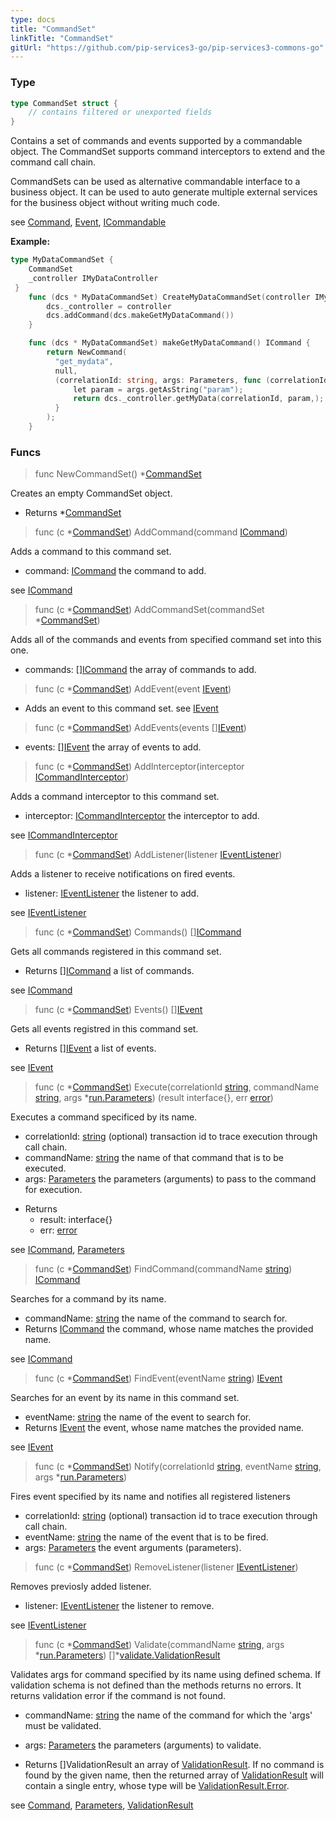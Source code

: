 ```yaml
---
type: docs
title: "CommandSet"
linkTitle: "CommandSet" 
gitUrl: "https://github.com/pip-services3-go/pip-services3-commons-go"
---
```


### Type

```go
type CommandSet struct {
	// contains filtered or unexported fields
}
```

Contains a set of commands and events supported by a commandable object. The CommandSet supports command interceptors to extend and the command call chain.

CommandSets can be used as alternative commandable interface to a business object. It can be used to auto generate multiple external services for the business object without writing much code. 

see [Command](../command), [Event](../event), [ICommandable](../icommandable)

**Example:**

```go
type MyDataCommandSet {
	CommandSet
    _controller IMyDataController
 }
    func (dcs * MyDataCommandSet) CreateMyDataCommandSet(controller IMyDataController) { // Any data controller interface
        dcs._controller = controller
        dcs.addCommand(dcs.makeGetMyDataCommand())
    }

    func (dcs * MyDataCommandSet) makeGetMyDataCommand() ICommand {
        return NewCommand(
          "get_mydata",
          null,
          (correlationId: string, args: Parameters, func (correlationId string, args *run.Parameters)(interface{}, err) {
              let param = args.getAsString("param");
              return dcs._controller.getMyData(correlationId, param,);
          }
        );
    }
```

### Funcs

> func NewCommandSet() *[CommandSet]()

Creates an empty CommandSet object. 

- Returns *[CommandSet]()

> func (c *[CommandSet]()) AddCommand(command [ICommand](../icommand))

Adds a command to this command set. 

- command: [ICommand](../icommand) the command to add.

see [ICommand](../icommand)

> func (c *[CommandSet]()) AddCommandSet(commandSet *[CommandSet]())

Adds all of the commands and events from specified command set into this one.

- commands: [][ICommand](../icommand) the array of commands to add.

> func (c *[CommandSet]()) AddEvent(event [IEvent](../ievent))

- Adds an event to this command set. 
see [IEvent](../ievent)

> func (c *[CommandSet]()) AddEvents(events [][IEvent](../ievent))

- events: [][IEvent](../ievent) the array of events to add.

> func (c *[CommandSet]()) AddInterceptor(interceptor [ICommandInterceptor](../icommandinterceptor))

Adds a command interceptor to this command set. 

- interceptor: [ICommandInterceptor](../icommandinterceptor) the interceptor to add.

see [ICommandInterceptor](../icommandinterceptor)

> func (c *[CommandSet]()) AddListener(listener [IEventListener](../ieventlistener))

Adds a listener to receive notifications on fired events. 

- listener: [IEventListener](../ieventlistener) the listener to add.

see [IEventListener](../ieventlistener)

> func (c *[CommandSet]()) Commands() [][ICommand](../icommand)

Gets all commands registered in this command set. 

- Returns [][ICommand](../icommand) a list of commands.

see [ICommand](../icommand) 

> func (c *[CommandSet]()) Events() [][IEvent](../ievent)

Gets all events registred in this command set. 

- Returns [][IEvent](../ievent) a list of events.

see [IEvent](../ievent) 

> func (c *[CommandSet]()) Execute(correlationId [string](https://pkg.go.dev/builtin#string), commandName [string](https://pkg.go.dev/builtin#string), args *[run.Parameters](../../run/parameters)) (result interface{}, err [error](https://pkg.go.dev/builtin#error))

Executes a command specificed by its name.

- correlationId: [string](https://pkg.go.dev/builtin#string) (optional) transaction id to trace execution through call chain.
- commandName: [string](https://pkg.go.dev/builtin#string) the name of that command that is to be executed.
- args: [Parameters](../../run/parameters) the parameters (arguments) to pass to the command for execution.

* Returns
    - result: interface{}
    - err: [error](https://pkg.go.dev/builtin#error)

see [ICommand](icommand), [Parameters](../../run/parameters)

> func (c *[CommandSet]()) FindCommand(commandName [string](https://pkg.go.dev/builtin#string)) [ICommand](icommand)

Searches for a command by its name. 

- commandName: [string](https://pkg.go.dev/builtin#string) the name of the command to search for.
- Returns [ICommand](icommand) the command, whose name matches the provided name.

see [ICommand](icommand)

> func (c *[CommandSet]()) FindEvent(eventName [string](https://pkg.go.dev/builtin#string)) [IEvent](../ievent)

Searches for an event by its name in this command set. 

- eventName: [string](https://pkg.go.dev/builtin#string) the name of the event to search for.
- Returns [IEvent](../ievent) the event, whose name matches the provided name.

see [IEvent](../ievent)

> func (c *[CommandSet]()) Notify(correlationId [string](https://pkg.go.dev/builtin#string), eventName [string](https://pkg.go.dev/builtin#string), args *[run.Parameters](../../run/parameters))

Fires event specified by its name and notifies all registered listeners

- correlationId: [string](https://pkg.go.dev/builtin#string) (optional) transaction id to trace execution through call chain.
- eventName: [string](https://pkg.go.dev/builtin#string) the name of the event that is to be fired.
- args: [Parameters](../../run/parameters) the event arguments (parameters).

> func (c *[CommandSet]()) RemoveListener(listener [IEventListener](../ieventlistener))

Removes previosly added listener. 

- listener: [IEventListener](../ieventlistener)   the listener to remove.

see [IEventListener](../ieventlistener) 

> func (c *[CommandSet]()) Validate(commandName [string](https://pkg.go.dev/builtin#string), args *[run.Parameters](../../run/parameters)) []\*[validate.ValidationResult](../../validate/validationresult)

Validates args for command specified by its name using defined schema. 
If validation schema is not defined than the methods returns no errors. 
It returns validation error if the command is not found. 

- commandName: [string](https://pkg.go.dev/builtin#string) the name of the command for which the 'args' must be validated.
- args: [Parameters](../../run/parameters) the parameters (arguments) to validate.

- Returns []ValidationResult an array of [ValidationResult](../../validate/validationresult). If no command is found by the given name, then the returned array of [ValidationResult](../../validate/validationresult) will contain a single entry, whose type will be [ValidationResult.Error](../../validate/validationresult#error).

see [Command](../command), [Parameters](../../run/parameters), [ValidationResult](../../validate/validationresult)









